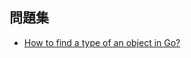 ## 問題集
- [How to find a type of an object in Go?](https://stackoverflow.com/questions/20170275/how-to-find-a-type-of-an-object-in-go)
